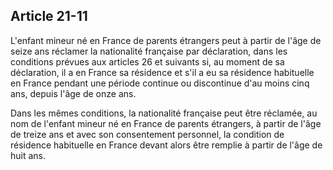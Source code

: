 Article 21-11
----
L'enfant mineur né en France de parents étrangers peut à partir de l'âge de
seize ans réclamer la nationalité française par déclaration, dans les conditions
prévues aux articles 26 et suivants si, au moment de sa déclaration, il a en
France sa résidence et s'il a eu sa résidence habituelle en France pendant une
période continue ou discontinue d'au moins cinq ans, depuis l'âge de onze ans.

Dans les mêmes conditions, la nationalité française peut être réclamée, au nom
de l'enfant mineur né en France de parents étrangers, à partir de l'âge de
treize ans et avec son consentement personnel, la condition de résidence
habituelle en France devant alors être remplie à partir de l'âge de huit ans.
